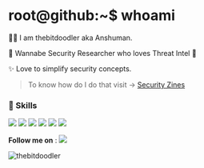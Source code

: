 

<!--
**0x48iffy/0x48iffy** is a ✨ _special_ ✨ repository because its `README.md` (this file) appears on your GitHub profile.

Here are some ideas to get you started:
--> 
# root@github:~$ whoami
:raising_hand_man: I am thebitdoodler aka Anshuman.

:mag_right: Wannabe Security Researcher who loves Threat Intel 🧠

✨ Love to simplify security concepts. 
 > To know how do I do that  visit -> [Security Zines](https://securityzines.com)




### 📌 Skills
<img src="https://img.shields.io/badge/-Linux-blue.svg"> <img src="https://img.shields.io/badge/-Python-success.svg"> <img src="https://img.shields.io/badge/-EthicalHacking-informational.svg"> <img src="https://img.shields.io/badge/-WebApps Pentesting-red.svg"> <img src="https://img.shields.io/badge/-Bash-success.svg"> <img src="https://img.shields.io/badge/-Threat%20Rsearch-brightgreen">

**Follow me on** : <img src="https://img.shields.io/twitter/follow/thebitdoodler">
<p align="left"> <img src="https://komarev.com/ghpvc/?username=0x1shu&label=Profile%20views&color=0e75b6&style=flat" alt="thebitdoodler" /> </p>
